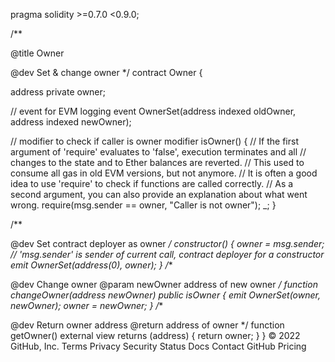 pragma solidity >=0.7.0 <0.9.0;

/**

@title Owner

@dev Set & change owner */ contract Owner {

address private owner;

// event for EVM logging event OwnerSet(address indexed oldOwner, address indexed newOwner);

// modifier to check if caller is owner modifier isOwner() { // If the first argument of 'require' evaluates to 'false', execution terminates and all // changes to the state and to Ether balances are reverted. // This used to consume all gas in old EVM versions, but not anymore. // It is often a good idea to use 'require' to check if functions are called correctly. // As a second argument, you can also provide an explanation about what went wrong. require(msg.sender == owner, "Caller is not owner"); _; }

/**

@dev Set contract deployer as owner */ constructor() { owner = msg.sender; // 'msg.sender' is sender of current call, contract deployer for a constructor emit OwnerSet(address(0), owner); }
/**

@dev Change owner
@param newOwner address of new owner */ function changeOwner(address newOwner) public isOwner { emit OwnerSet(owner, newOwner); owner = newOwner; }
/**

@dev Return owner address
@return address of owner */ function getOwner() external view returns (address) { return owner; } }
© 2022 GitHub, Inc.
Terms
Privacy
Security
Status
Docs
Contact GitHub
Pricing
